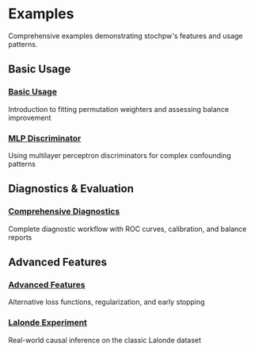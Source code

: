 # Examples

Comprehensive examples demonstrating stochpw's features and usage patterns.

## Basic Usage

### [Basic Usage](basic_usage.md)

Introduction to fitting permutation weighters and assessing balance improvement

### [MLP Discriminator](mlp_discriminator.md)

Using multilayer perceptron discriminators for complex confounding patterns

## Diagnostics & Evaluation

### [Comprehensive Diagnostics](diagnostics_demo.md)

Complete diagnostic workflow with ROC curves, calibration, and balance reports

## Advanced Features

### [Advanced Features](advanced_features.md)

Alternative loss functions, regularization, and early stopping

### [Lalonde Experiment](lalonde_experiment.md)

Real-world causal inference on the classic Lalonde dataset

